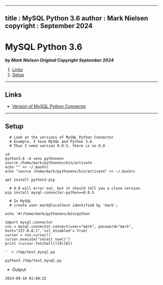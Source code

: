  
---
title :  MySQL Python 3.6
author : Mark Nielsen  
copyright : September 2024  
---


MySQL Python 3.6
==============================

_**by Mark Nielsen
Original Copyright September 2024**_

1. [Links](#links)
2. [Setup](#setup)

* * *
<a name=Links></a>Links
-----
* [Version of MySQL Python Connector](https://dev.mysql.com/doc/connector-python/en/connector-python-versions.html)

* * *
<a name=s>Setup</a>
-----

```
  # Look at the versions of MySQL Python Connector
  # Example, I have MySQL and Python 3.6.
  # Thus I need version 8.0.5, there is no 8.0

cd
python3.6 -m venv pythonenv
source /home/mark/pythonenv/bin/activate
echo "" >> ~/.bashrc
echo "source /home/mark/pythonenv/bin/activate" >> ~/.bashrc

apt install python3-pip

  # 8.0 will error out, but it should tell you a close version. 
pip install mysql-connector-python==8.0.5

  # In MySQL
  # create user mark@localhost identified by 'mark';

echo '#!/home/mark/pythonenv/bin/python

import mysql.connector
cnx = mysql.connector.connect(user="mark", password="mark", host="127.0.0.1",'ssl_disabled'= True)
cursor = cnx.cursor()
cursor.execute("select now()")
print (cursor.fetchall()[0][0])

'  > /tmp/test_mysql.py

python3 /tmp/test_mysql.py

```

* Output
```
2024-09-18 01:00:22
```